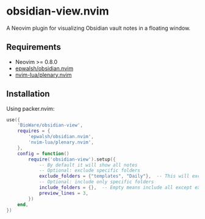 # obsidian-view.nvim

A Neovim plugin for visualizing Obsidian vault notes in a floating window.

## Requirements
- Neovim >= 0.8.0
- [epwalsh/obsidian.nvim](https://github.com/epwalsh/obsidian.nvim)
- [nvim-lua/plenary.nvim](https://github.com/nvim-lua/plenary.nvim)

## Installation

Using packer.nvim:
```lua
use({
    'BioWare/obsidian-view',
    requires = {
        'epwalsh/obsidian.nvim',
        'nvim-lua/plenary.nvim',
    },
    config = function()
        require('obsidian-view').setup({
            -- By default it will show all notes
            -- Optional: exclude specific folders
            exclude_folders = {"templates", "Daily"},  -- This will exclude your templates and daily notes
            -- Optional: include only specific folders
            include_folders = {},  -- Empty means include all except excluded
            preview_lines = 3,
        })
    end,
})
